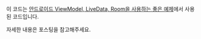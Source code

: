 이 코드는 [안드로이드 ViewModel, LiveData, Room을 사용하는 좋은 예제](https://codechacha.com/ko/android-jetpack-sample/)에서 사용된 코드입니다.

자세한 내용은 포스팅을 참고해주세요.
